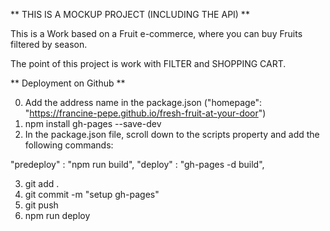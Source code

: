 ** THIS IS A MOCKUP PROJECT (INCLUDING THE API) **

This is a Work based on a Fruit e-commerce, where you can buy Fruits filtered by season.

The point of this project is work with FILTER and SHOPPING CART.

** Deployment on Github **

0. Add the address name in the package.json ("homepage": "https://francine-pepe.github.io/fresh-fruit-at-your-door")
1. npm install gh-pages --save-dev
2. In the package.json file, scroll down to the scripts property and add the following commands:

"predeploy" : "npm run build",
"deploy" : "gh-pages -d build",

3. git add .
4. git commit -m "setup gh-pages"
5. git push
6. npm run deploy
